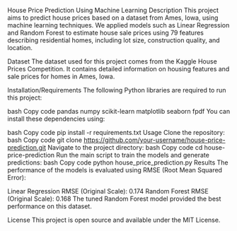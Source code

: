 House Price Prediction Using Machine Learning
Description
This project aims to predict house prices based on a dataset from Ames, Iowa, using machine learning techniques. We applied models such as Linear Regression and Random Forest to estimate house sale prices using 79 features describing residential homes, including lot size, construction quality, and location.

Dataset
The dataset used for this project comes from the Kaggle House Prices Competition. It contains detailed information on housing features and sale prices for homes in Ames, Iowa.

Installation/Requirements
The following Python libraries are required to run this project:

bash
Copy code
pandas
numpy
scikit-learn
matplotlib
seaborn
fpdf
You can install these dependencies using:

bash
Copy code
pip install -r requirements.txt
Usage
Clone the repository:
bash
Copy code
git clone https://github.com/your-username/house-price-prediction.git
Navigate to the project directory:
bash
Copy code
cd house-price-prediction
Run the main script to train the models and generate predictions:
bash
Copy code
python house_price_prediction.py
Results
The performance of the models is evaluated using RMSE (Root Mean Squared Error):

Linear Regression RMSE (Original Scale): 0.174
Random Forest RMSE (Original Scale): 0.168
The tuned Random Forest model provided the best performance on this dataset.

License
This project is open source and available under the MIT License.
